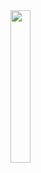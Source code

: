 <a href="https://junekkk.tistory.com/" target="_blank">
 <img src="https://user-images.githubusercontent.com/28533936/127764171-305a95db-4fe8-48b3-a6a0-025b0dbb5815.jpg" width="25%">	
<a>
